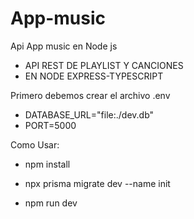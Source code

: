# App-music
Api App music en Node js

- API REST DE PLAYLIST Y CANCIONES 
- EN NODE EXPRESS-TYPESCRIPT

Primero debemos crear el archivo .env
- DATABASE_URL="file:./dev.db"
- PORT=5000


Como Usar:

- npm install

- npx prisma migrate dev --name init

- npm run dev
























